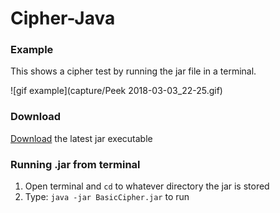 # Cipher-Java

### Example
This shows a cipher test by running the jar file in a terminal.

![gif example](capture/Peek 2018-03-03_22-25.gif)

### Download
[Download](https://github.com/sharpsan/Cipher-Java/blob/master/out/artifacts/BasicCipher_jar/BasicCipher.jar?raw=true) the latest jar executable


### Running .jar from terminal
1. Open terminal and `cd` to whatever directory the jar is stored
2. Type: `java -jar BasicCipher.jar` to run